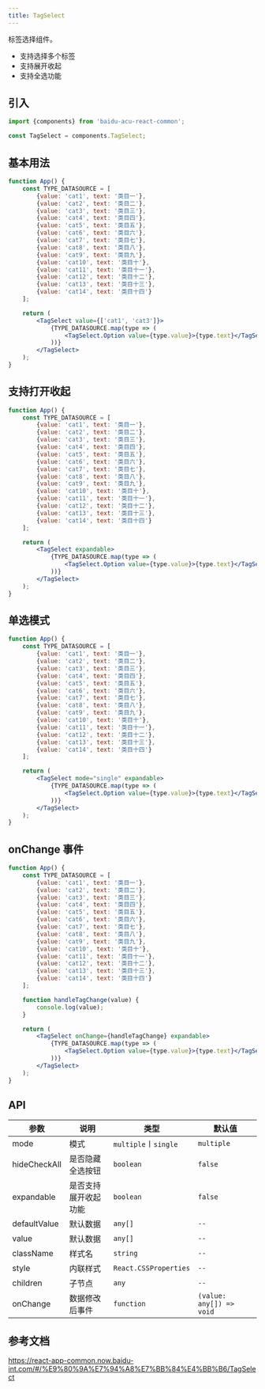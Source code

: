 ```yaml
---
title: TagSelect
---
```


标签选择组件。

- 支持选择多个标签
- 支持展开收起
- 支持全选功能

## 引入

```js
import {components} from 'baidu-acu-react-common';

const TagSelect = components.TagSelect;
```

## 基本用法

```jsx live fff
function App() {
    const TYPE_DATASOURCE = [
        {value: 'cat1', text: '类目一'},
        {value: 'cat2', text: '类目二'},
        {value: 'cat3', text: '类目三'},
        {value: 'cat4', text: '类目四'},
        {value: 'cat5', text: '类目五'},
        {value: 'cat6', text: '类目六'},
        {value: 'cat7', text: '类目七'},
        {value: 'cat8', text: '类目八'},
        {value: 'cat9', text: '类目九'},
        {value: 'cat10', text: '类目十'},
        {value: 'cat11', text: '类目十一'},
        {value: 'cat12', text: '类目十二'},
        {value: 'cat13', text: '类目十三'},
        {value: 'cat14', text: '类目十四'}
    ];

    return (
        <TagSelect value={['cat1', 'cat3']}>
            {TYPE_DATASOURCE.map(type => (
                <TagSelect.Option value={type.value}>{type.text}</TagSelect.Option>
            ))}
        </TagSelect>
    );
}
```

## 支持打开收起

```jsx live fff
function App() {
    const TYPE_DATASOURCE = [
        {value: 'cat1', text: '类目一'},
        {value: 'cat2', text: '类目二'},
        {value: 'cat3', text: '类目三'},
        {value: 'cat4', text: '类目四'},
        {value: 'cat5', text: '类目五'},
        {value: 'cat6', text: '类目六'},
        {value: 'cat7', text: '类目七'},
        {value: 'cat8', text: '类目八'},
        {value: 'cat9', text: '类目九'},
        {value: 'cat10', text: '类目十'},
        {value: 'cat11', text: '类目十一'},
        {value: 'cat12', text: '类目十二'},
        {value: 'cat13', text: '类目十三'},
        {value: 'cat14', text: '类目十四'}
    ];

    return (
        <TagSelect expandable>
            {TYPE_DATASOURCE.map(type => (
                <TagSelect.Option value={type.value}>{type.text}</TagSelect.Option>
            ))}
        </TagSelect>
    );
}
```

## 单选模式

```jsx live fff
function App() {
    const TYPE_DATASOURCE = [
        {value: 'cat1', text: '类目一'},
        {value: 'cat2', text: '类目二'},
        {value: 'cat3', text: '类目三'},
        {value: 'cat4', text: '类目四'},
        {value: 'cat5', text: '类目五'},
        {value: 'cat6', text: '类目六'},
        {value: 'cat7', text: '类目七'},
        {value: 'cat8', text: '类目八'},
        {value: 'cat9', text: '类目九'},
        {value: 'cat10', text: '类目十'},
        {value: 'cat11', text: '类目十一'},
        {value: 'cat12', text: '类目十二'},
        {value: 'cat13', text: '类目十三'},
        {value: 'cat14', text: '类目十四'}
    ];

    return (
        <TagSelect mode="single" expandable>
            {TYPE_DATASOURCE.map(type => (
                <TagSelect.Option value={type.value}>{type.text}</TagSelect.Option>
            ))}
        </TagSelect>
    );
}
```

## onChange 事件

```jsx live fff
function App() {
    const TYPE_DATASOURCE = [
        {value: 'cat1', text: '类目一'},
        {value: 'cat2', text: '类目二'},
        {value: 'cat3', text: '类目三'},
        {value: 'cat4', text: '类目四'},
        {value: 'cat5', text: '类目五'},
        {value: 'cat6', text: '类目六'},
        {value: 'cat7', text: '类目七'},
        {value: 'cat8', text: '类目八'},
        {value: 'cat9', text: '类目九'},
        {value: 'cat10', text: '类目十'},
        {value: 'cat11', text: '类目十一'},
        {value: 'cat12', text: '类目十二'},
        {value: 'cat13', text: '类目十三'},
        {value: 'cat14', text: '类目十四'}
    ];

    function handleTagChange(value) {
        console.log(value);
    }

    return (
        <TagSelect onChange={handleTagChange} expandable>
            {TYPE_DATASOURCE.map(type => (
                <TagSelect.Option value={type.value}>{type.text}</TagSelect.Option>
            ))}
        </TagSelect>
    );
}
```

## API

| 参数         | 说明                 | 类型                  | 默认值                   |
| ------------ | -------------------- | --------------------- | ------------------------ |
| mode         | 模式                 | `multiple`〡`single`  | `multiple`               |
| hideCheckAll | 是否隐藏全选按钮     | `boolean`             | `false`                  |
| expandable   | 是否支持展开收起功能 | `boolean`             | `false`                  |
| defaultValue | 默认数据             | `any[]`               | `--`                     |
| value        | 默认数据             | `any[]`               | `--`                     |
| className    | 样式名               | `string`              | `--`                     |
| style        | 内联样式             | `React.CSSProperties` | `--`                     |
| children     | 子节点               | `any`                 | `--`                     |
| onChange     | 数据修改后事件       | `function`            | `(value: any[]) => void` |

## 参考文档

<https://react-app-common.now.baidu-int.com/#/%E9%80%9A%E7%94%A8%E7%BB%84%E4%BB%B6/TagSelect>
